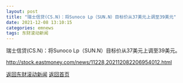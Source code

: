 ```yaml
---
layout: post
title: "瑞士信贷(CS.N)：将Sunoco Lp（SUN.N）目标价从37美元上调至39美元"
date: 2021-12-08 13:10:15
categories: emnews
tags: 东财滚动新闻
---
```


瑞士信贷(CS.N)：将Sunoco Lp（SUN.N）目标价从37美元上调至39美元。

<http://stock.eastmoney.com/news/11228,202112082206954012.html>

[返回东财滚动新闻](../emnews/)
[返回首页](../)